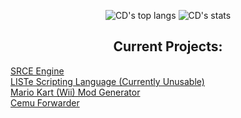 <p align="center">
  <img alt="CD's top langs" src="https://github-readme-stats.vercel.app/api/top-langs/?username=cardboarddog&layout=compact"/>
  <img alt="CD's stats" src="https://github-readme-stats.vercel.app/api?username=cardboarddog&show=reviews,discussions_started,discussions_answered,prs_merged,prs_merged_percentage"/>
  <br/>
  <h2 align="center">Current Projects:</h2>
  <a href="https://github.com/CardboardDog/SRCE">SRCE Engine</a>
  <br/>
  <a href="https://github.com/CardboardDog/LISTe">LISTe Scripting Language (Currently Unusable)</a>
  <br>
  <a href="https://github.com/CardboardDog/MK-ModGen">Mario Kart (Wii) Mod Generator</a>
  <br/>
  <a href="https://github.com/CardboardDog/CemuForwarder">Cemu Forwarder</a>
</p>
